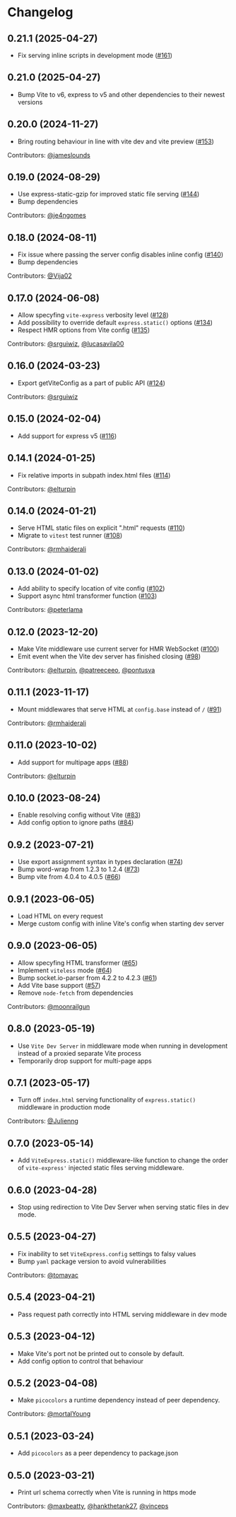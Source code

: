 # Changelog

## 0.21.1 (2025-04-27)

- Fix serving inline scripts in development mode ([#161](https://github.com/szymmis/vite-express/pull/161))

## 0.21.0 (2025-04-27)

- Bump Vite to v6, express to v5 and other dependencies to their newest versions

## 0.20.0 (2024-11-27)

- Bring routing behaviour in line with vite dev and vite preview ([#153](https://github.com/szymmis/vite-express/pull/153))

Contributors: [@jameslounds](https://github.com/jameslounds)

## 0.19.0 (2024-08-29)

- Use express-static-gzip for improved static file serving ([#144](https://github.com/szymmis/vite-express/pull/144))
- Bump dependencies

Contributors: [@je4ngomes](https://github.com/je4ngomes)

## 0.18.0 (2024-08-11)

- Fix issue where passing the server config disables inline config ([#140](https://github.com/szymmis/vite-express/pull/140))
- Bump dependencies

Contributors: [@Vija02](https://github.com/Vija02)

## 0.17.0 (2024-06-08)

- Allow specyfing `vite-express` verbosity level ([#128](https://github.com/szymmis/vite-express/pull/128))
- Add possibility to override default `express.static()` options ([#134](https://github.com/szymmis/vite-express/pull/134))
- Respect HMR options from Vite config ([#135](https://github.com/szymmis/vite-express/pull/135))

Contributors: [@srguiwiz](https://github.com/srguiwiz), [@lucasavila00](https://github.com/lucasavila00)

## 0.16.0 (2024-03-23)

- Export getViteConfig as a part of public API ([#124](https://github.com/szymmis/vite-express/pull/116))

Contributors: [@srguiwiz](https://github.com/srguiwiz)

## 0.15.0 (2024-02-04)

- Add support for express v5 ([#116](https://github.com/szymmis/vite-express/pull/116))

## 0.14.1 (2024-01-25)

- Fix relative imports in subpath index.html files ([#114](https://github.com/szymmis/vite-express/pull/114))

Contributors: [@elturpin](https://github.com/elturpin)

## 0.14.0 (2024-01-21)

- Serve HTML static files on explicit ".html" requests ([#110](https://github.com/szymmis/vite-express/pull/110))
- Migrate to `vitest` test runner ([#108](https://github.com/szymmis/vite-express/pull/108))

Contributors: [@rmhaiderali](https://github.com/rmhaiderali)

## 0.13.0 (2024-01-02)

- Add ability to specify location of vite config ([#102](https://github.com/szymmis/vite-express/pull/102))
- Support async html transformer function ([#103](https://github.com/szymmis/vite-express/pull/103))

Contributors: [@peterlama](https://github.com/peterlama)

## 0.12.0 (2023-12-20)

- Make Vite middleware use current server for HMR WebSocket ([#100](https://github.com/szymmis/vite-express/pull/100))
- Emit event when the Vite dev server has finished closing ([#98](https://github.com/szymmis/vite-express/pull/98))

Contributors: [@elturpin](https://github.com/elturpin), [@patreeceeo](https://github.com/patreeceeo), [@pontusva](https://github.com/pontusva)

## 0.11.1 (2023-11-17)

- Mount middlewares that serve HTML at `config.base` instead of `/` ([#91](https://github.com/szymmis/vite-express/pull/91))

Contributors: [@rmhaiderali](https://github.com/rmhaiderali)

## 0.11.0 (2023-10-02)

- Add support for multipage apps ([#88](https://github.com/szymmis/vite-express/pull/88))

Contributors: [@elturpin](https://github.com/elturpin)

## 0.10.0 (2023-08-24)

- Enable resolving config without Vite ([#83](https://github.com/szymmis/vite-express/pull/83))
- Add config option to ignore paths ([#84](https://github.com/szymmis/vite-express/pull/84))

## 0.9.2 (2023-07-21)

- Use export assignment syntax in types declaration ([#74](https://github.com/szymmis/vite-express/pull/73))
- Bump word-wrap from 1.2.3 to 1.2.4 ([#73](https://github.com/szymmis/vite-express/pull/73))
- Bump vite from 4.0.4 to 4.0.5 ([#66](https://github.com/szymmis/vite-express/pull/66))

## 0.9.1 (2023-06-05)

- Load HTML on every request
- Merge custom config with inline Vite's config when starting dev server

## 0.9.0 (2023-06-05)

- Allow specyfing HTML transformer ([#65](https://github.com/szymmis/vite-express/pull/65))
- Implement `viteless` mode ([#64](https://github.com/szymmis/vite-express/pull/64))
- Bump socket.io-parser from 4.2.2 to 4.2.3 ([#61](https://github.com/szymmis/vite-express/pull/61))
- Add Vite base support ([#57](https://github.com/szymmis/vite-express/pull/57))
- Remove `node-fetch` from dependencies

Contributors: [@moonrailgun](https://github.com/moonrailgun)

## 0.8.0 (2023-05-19)

- Use `Vite Dev Server` in middleware mode when running in development instead of a proxied separate Vite process
- Temporarily drop support for multi-page apps

## 0.7.1 (2023-05-17)

- Turn off `index.html` serving functionality of `express.static()` middleware in production mode

Contributors: [@Julienng](https://github.com/Julienng)

## 0.7.0 (2023-05-14)

- Add `ViteExpress.static()` middleware-like function to change the order of `vite-express'` injected static files serving middleware.

## 0.6.0 (2023-04-28)

- Stop using redirection to Vite Dev Server when serving static files in dev mode.

## 0.5.5 (2023-04-27)

- Fix inability to set `ViteExpress.config` settings to falsy values
- Bump `yaml` package version to avoid vulnerabilities

Contributors: [@tomayac](https://github.com/tomayac)

## 0.5.4 (2023-04-21)

- Pass request path correctly into HTML serving middleware in dev mode

## 0.5.3 (2023-04-12)

- Make Vite's port not be printed out to console by default.
- Add config option to control that behaviour

## 0.5.2 (2023-04-08)

- Make `picocolors` a runtime dependency instead of peer dependency.

Contributors: [@mortalYoung](https://github.com/mortalYoung)

## 0.5.1 (2023-03-24)

- Add `picocolors` as a peer dependency to package.json

## 0.5.0 (2023-03-21)

- Print url schema correctly when Vite is running in https mode

Contributors: [@maxbeatty](https://github.com/maxbeatty), [@hankthetank27](https://github.com/hankthetank27), [@vinceps](https://github.com/vinceps)
